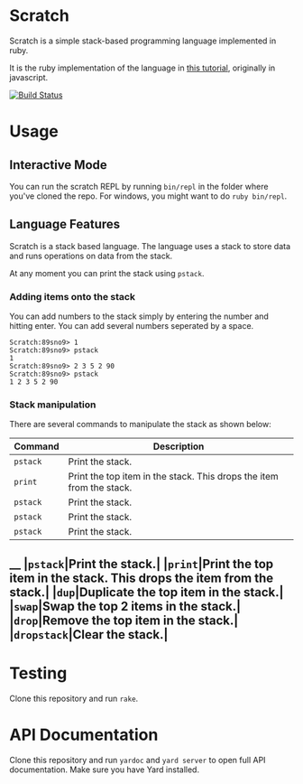 # Scratch
Scratch is a simple stack-based programming language implemented in ruby.

It is the ruby implementation of the language in [this tutorial](http://scratch-lang.notimetoplay.org/]), originally in javascript.

[![Build Status](https://travis-ci.org/Martin-Nyaga/scratch.svg?branch=master)](https://travis-ci.org/Martin-Nyaga/scratch)

# Usage

## Interactive Mode

You can run the scratch REPL by running `bin/repl` in the folder where
you've cloned the repo. For windows, you might want to do `ruby bin/repl`.

## Language Features

Scratch is a stack based language. The language uses a stack to store data
and runs operations on data from the stack.

At any moment you can print the stack using `pstack`.

### Adding items onto the stack

You can add numbers to the stack simply by entering the number and hitting
enter. You can add several numbers seperated by a space.

```
Scratch:89sno9> 1
Scratch:89sno9> pstack
1
Scratch:89sno9> 2 3 5 2 90
Scratch:89sno9> pstack
1 2 3 5 2 90
```
### Stack manipulation

There are several commands to manipulate the stack as shown below:

| Command       | Description                                                        |
| ------------- |--------------------------------------------------------------------|
| `pstack`      |Print the stack.                                                    |
| `print`       |Print the top item in the stack. This drops the item from the stack.|
| `pstack`      |Print the stack.       |
| `pstack`      |Print the stack.       |
| `pstack`      |Print the stack.       |
__
|`pstack`|Print the stack.|
|`print`|Print the top item in the stack. This drops the item from the stack.|
|`dup`|Duplicate the top item in the stack.|
|`swap`|Swap the top 2 items in the stack.|
|`drop`|Remove the top item in the stack.|
|`dropstack`|Clear the stack.|
--


# Testing

Clone this repository and run `rake`.

# API Documentation

Clone this repository and run `yardoc` and `yard server` to open full
API documentation. Make sure you have Yard installed.

